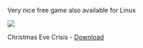 Very nice free game also available for Linux

<img src="https://skandyn-sh.github.io/img/Christmas-Eve-Crisis.png"/>

Christmas Eve Crisis - <a href="http://www.interactionstudios.com/christmasevecrisis.php" target="_blank">Download</a>


